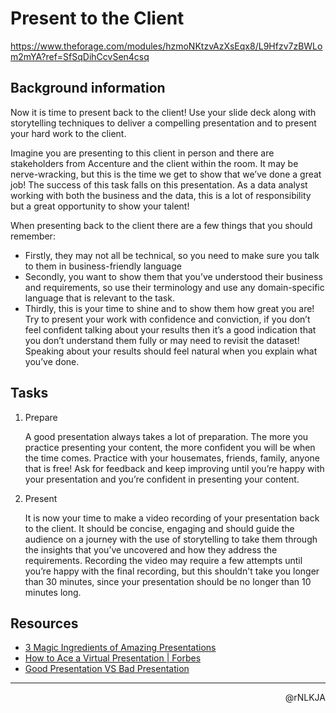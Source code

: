 # Present to the Client

https://www.theforage.com/modules/hzmoNKtzvAzXsEqx8/L9Hfzv7zBWLom2mYA?ref=SfSqDihCcvSen4csq

## Background information

Now it is time to present back to the client! Use your slide deck along with storytelling techniques to deliver a compelling presentation and to present your hard work to the client.

Imagine you are presenting to this client in person and there are stakeholders from Accenture and the client within the room. It may be nerve-wracking, but this is the time we get to show that we’ve done a great job! The success of this task falls on this presentation. As a data analyst working with both the business and the data, this is a lot of responsibility but a great opportunity to show your talent!

When presenting back to the client there are a few things that you should remember:

- Firstly, they may not all be technical, so you need to make sure you talk to them in business-friendly language
- Secondly, you want to show them that you’ve understood their business and requirements, so use their terminology and use any domain-specific language that is relevant to the task.
- Thirdly, this is your time to shine and to show them how great you are! Try to present your work with confidence and conviction, if you don’t feel confident talking about your results then it’s a good indication that you don’t understand them fully or may need to revisit the dataset! Speaking about your results should feel natural when you explain what you’ve done.

## Tasks

1. Prepare

   A good presentation always takes a lot of preparation. The more you practice presenting your content, the more confident you will be when the time comes. Practice with your housemates, friends, family, anyone that is free! Ask for feedback and keep improving until you’re happy with your presentation and you’re confident in presenting your content.

2. Present

   It is now your time to make a video recording of your presentation back to the client. It should be concise, engaging and should guide the audience on a journey with the use of storytelling to take them through the insights that you’ve uncovered and how they address the requirements. Recording the video may require a few attempts until you’re happy with the final recording, but this shouldn't take you longer than 30 minutes, since your presentation should be no longer than 10 minutes long.

## Resources

- [3 Magic Ingredients of Amazing Presentations](https://www.youtube.com/watch?v=yoD8RMq2OkU)
- [How to Ace a Virtual Presentation | Forbes](https://www.youtube.com/watch?v=atLvsjIIsOI)
- [Good Presentation VS Bad Presentation](https://www.youtube.com/watch?v=V8eLdbKXGzk)

---

<p align=right>@rNLKJA</p>

